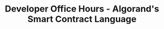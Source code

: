 ---
title: "Developer Office Hours - Algorand&#39;s Smart Contract Language"
description: "This guide covers the TEAL and PyTeal languages and takes a deep dive on going beyond existing smart contract languages that are a basic flavor of JavaScript. This session not only covers showing developers how to use TEAL and PyTeal but also delineates how Algorand processes these contracts and highlights some of the key differences between Algorand and other options."
type: "course"
category: "Developer Office Hours,Smart Contract"
difficulty: "Advanced"
summary: "Learn about TEAL and PyTeal for smart contracts"
file_path: ""
image: "https://assets-global.website-files.com/5e39e095596498a8b9624af1/5ffca6e3e0d8ad9231cc2af6_Portfolio-course---final.png"
link: "https://www.youtube.com/watch?v=HKJcc2nmjPo"
status: "open"
---